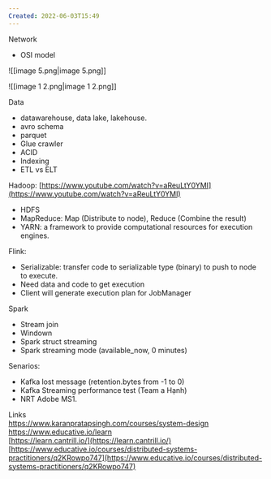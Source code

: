 ```yaml
---
Created: 2022-06-03T15:49
---
```

Network  
- OSI model

![[image 5.png|image 5.png]]

![[image 1 2.png|image 1 2.png]]

Data  
- datawarehouse, data lake, lakehouse.  
- avro schema  
- parquet  
- Glue crawler  
- ACID  
- Indexing  
- ETL vs ELT  
  
Hadoop: [https://www.youtube.com/watch?v=aReuLtY0YMI](https://www.youtube.com/watch?v=aReuLtY0YMI)  
- HDFS  
- MapReduce: Map (Distribute to node), Reduce (Combine the result)  
- YARN: a framework to provide computational resources for execution engines.  
  
Flink:  
- Serializable: transfer code to serializable type (binary) to push to node to execute.  
- Need data and code to get execution  
- Client will generate execution plan for JobManager  
  
Spark  
- Stream join  
- Windown  
- Spark struct streaming  
- Spark streaming mode (available_now, 0 minutes)  
  
Senarios:  
- Kafka lost message (retention.bytes from -1 to 0)  
- Kafka Streaming performance test (Team a Hạnh)  
- NRT Adobe MS1.  
  
Links  
[https://www.karanpratapsingh.com/courses/system-design  
](https://www.karanpratapsingh.com/courses/system-design)[https://www.educative.io/learn  
](https://www.educative.io/learn)[https://learn.cantrill.io/](https://learn.cantrill.io/)  
[https://www.educative.io/courses/distributed-systems-practitioners/q2KRowpo747](https://www.educative.io/courses/distributed-systems-practitioners/q2KRowpo747)